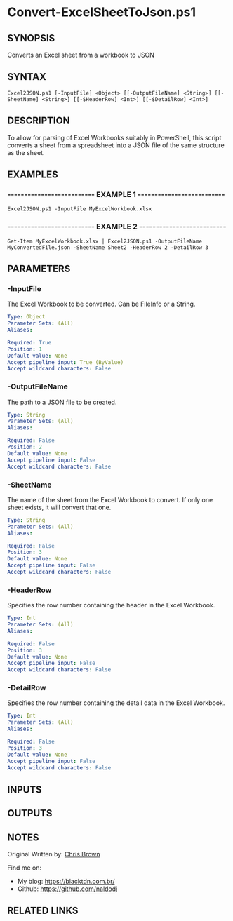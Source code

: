 # Convert-ExcelSheetToJson.ps1

## SYNOPSIS
Converts an Excel sheet from a workbook to JSON

## SYNTAX

```
Excel2JSON.ps1 [-InputFile] <Object> [[-OutputFileName] <String>] [[-SheetName] <String>] [[-$HeaderRow] <Int>] [[-$DetailRow] <Int>]
```

## DESCRIPTION
To allow for parsing of Excel Workbooks suitably in PowerShell, this script converts a sheet from a spreadsheet into a JSON file of the same structure as the sheet.

## EXAMPLES

### -------------------------- EXAMPLE 1 --------------------------
```
Excel2JSON.ps1 -InputFile MyExcelWorkbook.xlsx
```

### -------------------------- EXAMPLE 2 --------------------------
```
Get-Item MyExcelWorkbook.xlsx | Excel2JSON.ps1 -OutputFileName MyConvertedFile.json -SheetName Sheet2 -HeaderRow 2 -DetailRow 3
```

## PARAMETERS

### -InputFile
The Excel Workbook to be converted.
Can be FileInfo or a String.

```yaml
Type: Object
Parameter Sets: (All)
Aliases: 

Required: True
Position: 1
Default value: None
Accept pipeline input: True (ByValue)
Accept wildcard characters: False
```

### -OutputFileName
The path to a JSON file to be created.

```yaml
Type: String
Parameter Sets: (All)
Aliases: 

Required: False
Position: 2
Default value: None
Accept pipeline input: False
Accept wildcard characters: False
```

### -SheetName
The name of the sheet from the Excel Workbook to convert.
If only one sheet exists, it will convert that one.

```yaml
Type: String
Parameter Sets: (All)
Aliases: 

Required: False
Position: 3
Default value: None
Accept pipeline input: False
Accept wildcard characters: False
```
### -HeaderRow
Specifies the row number containing the header in the Excel Workbook.

```yaml
Type: Int
Parameter Sets: (All)
Aliases: 

Required: False
Position: 3
Default value: None
Accept pipeline input: False
Accept wildcard characters: False
```

### -DetailRow
Specifies the row number containing the detail data in the Excel Workbook.

```yaml
Type: Int
Parameter Sets: (All)
Aliases: 

Required: False
Position: 3
Default value: None
Accept pipeline input: False
Accept wildcard characters: False
```

## INPUTS

## OUTPUTS

## NOTES
Original Written by: [Chris Brown](https://github.com/chrisbrownie/Convert-ExcelSheetToJson)

Find me on:
* My blog: https://blacktdn.com.br/
* Github: https://github.com/naldodj

## RELATED LINKS

[]()

